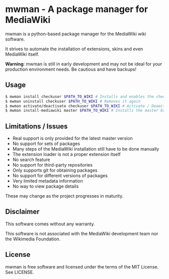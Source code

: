 # mwman - A package manager for MediaWiki

mwman is a python-based package manager for the MediaWiki wiki software.

It strives to automate the installation of extensions, skins and even MediaWiki itself.

**Warning**: mwman is still in early development and may not be ideal for your production environment needs. Be cautious and have backups!

## Usage

```sh
$ mwman install checkuser $PATH_TO_WIKI # Installs and enables the checkuser extension
$ mwman uninstall checkuser $PATH_TO_WIKI # Removes it again
$ mwman activate/deactivate checkuser $PATH_TO_WIKI # Activate / Deaectivate an extension
$ mwman install-mediawiki master $PATH_TO_WIKI # Installs the master branch of MediaWiki into $PATH_TO_WIKI
```

## Limitations / Issues

- Real support is only provided for the latest master version
- No support for sets of packages
- Many steps of the MediaWiki installation still have to be done manually
- The extension loader is not a proper extension itself
- No search feature
- No support for third-party repositories
- Only supports git for obtaining packages
- No support for different versions of packages
- Very limited metadata information
- No way to view package details

These may change as the project progresses in maturity.

## Disclaimer

This software comes without any warranty.

This software is not associated with the MediaWiki development team nor the Wikimedia Foundation.

## License

mwman is free software and licensed under the terms of the MIT License. See LICENSE.
